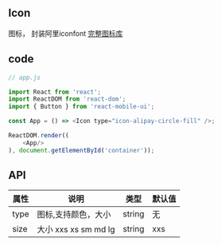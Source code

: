 ## Icon

图标， 封装阿里iconfont
[完整图标库](http://www.iconfont.cn/collections/detail?spm=a313x.7781069.1998910419.d9df05512&cid=9402)

## code

```js
// app.js

import React from 'react';
import ReactDOM from 'react-dom';
import { Button } from 'react-mobile-ui';

const App = () => <Icon type="icon-alipay-circle-fill" />;

ReactDOM.render((
    <App/>
), document.getElementById('container'));

```


## API

属性 | 说明 | 类型 | 默认值
----|-----|------|------
| type    |  图标,支持颜色，大小 |   string | 无 |
| size    |  大小 xxs xs sm md lg |   string | xxs |

